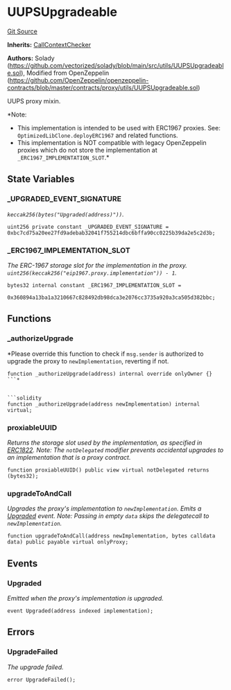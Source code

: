 # UUPSUpgradeable
[Git Source](https://github.com/VerisLabs/KAM/blob/98bf94f655b7cb7ee02d37c9adf34075fa170b4b/src/vendor/UUPSUpgradeable.sol)

**Inherits:**
[CallContextChecker](/src/vendor/UUPSUpgradeable.sol/contract.CallContextChecker.md)

**Authors:**
Solady (https://github.com/vectorized/solady/blob/main/src/utils/UUPSUpgradeable.sol), Modified from OpenZeppelin
(https://github.com/OpenZeppelin/openzeppelin-contracts/blob/master/contracts/proxy/utils/UUPSUpgradeable.sol)

UUPS proxy mixin.

*Note:
- This implementation is intended to be used with ERC1967 proxies.
See: `OptimizedLibClone.deployERC1967` and related functions.
- This implementation is NOT compatible with legacy OpenZeppelin proxies
which do not store the implementation at `_ERC1967_IMPLEMENTATION_SLOT`.*


## State Variables
### _UPGRADED_EVENT_SIGNATURE
*`keccak256(bytes("Upgraded(address)"))`.*


```solidity
uint256 private constant _UPGRADED_EVENT_SIGNATURE = 0xbc7cd75a20ee27fd9adebab32041f755214dbc6bffa90cc0225b39da2e5c2d3b;
```


### _ERC1967_IMPLEMENTATION_SLOT
*The ERC-1967 storage slot for the implementation in the proxy.
`uint256(keccak256("eip1967.proxy.implementation")) - 1`.*


```solidity
bytes32 internal constant _ERC1967_IMPLEMENTATION_SLOT =
    0x360894a13ba1a3210667c828492db98dca3e2076cc3735a920a3ca505d382bbc;
```


## Functions
### _authorizeUpgrade

*Please override this function to check if `msg.sender` is authorized
to upgrade the proxy to `newImplementation`, reverting if not.
```
function _authorizeUpgrade(address) internal override onlyOwner {}
```*


```solidity
function _authorizeUpgrade(address newImplementation) internal virtual;
```

### proxiableUUID

*Returns the storage slot used by the implementation,
as specified in [ERC1822](https://eips.ethereum.org/EIPS/eip-1822).
Note: The `notDelegated` modifier prevents accidental upgrades to
an implementation that is a proxy contract.*


```solidity
function proxiableUUID() public view virtual notDelegated returns (bytes32);
```

### upgradeToAndCall

*Upgrades the proxy's implementation to `newImplementation`.
Emits a [Upgraded](/src/vendor/UUPSUpgradeable.sol/abstract.UUPSUpgradeable.md#upgraded) event.
Note: Passing in empty `data` skips the delegatecall to `newImplementation`.*


```solidity
function upgradeToAndCall(address newImplementation, bytes calldata data) public payable virtual onlyProxy;
```

## Events
### Upgraded
*Emitted when the proxy's implementation is upgraded.*


```solidity
event Upgraded(address indexed implementation);
```

## Errors
### UpgradeFailed
*The upgrade failed.*


```solidity
error UpgradeFailed();
```

